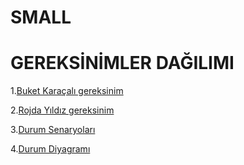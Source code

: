 ﻿# SMALL


# GEREKSİNİMLER	DAĞILIMI


1.[Buket Karaçalı gereksinim](buket_gereksinim.md)

2.[Rojda Yıldız gereksinim](rojda_gereksinim.md)

3.[Durum Senaryoları](Durum-senaryoları.md)

4.[Durum Diyagramı](diyagram.jpg)






